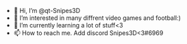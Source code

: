 - 👋 Hi, I’m @qt-Snipes3D
- 👀 I’m interested in many diffrent video games and football:)
- 🌱 I’m currently learning a lot of stuff<3
- 📫 How to reach me. Add discord Snipes3D<3#6969

<!---
qt-Snipes3D/qt-Snipes3D is a ✨ special ✨ repository because its `README.md` (this file) appears on your GitHub profile.
You can click the Preview link to take a look at your changes.
--->
